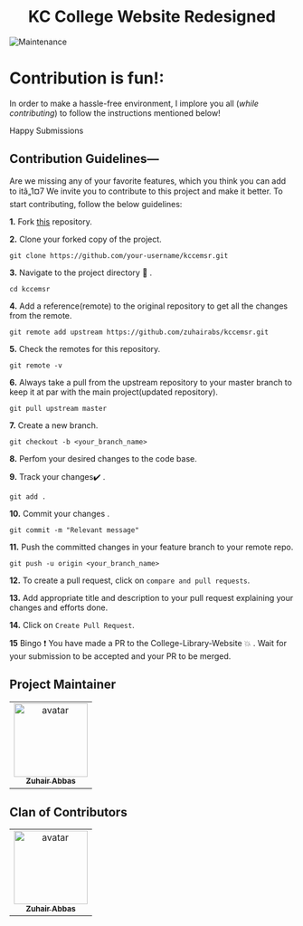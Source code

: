 <h1 align="center">KC College Website Redesigned</h1>


![Maintenance](https://img.shields.io/badge/Maintained%3F-yes-green.svg)

# Contribution is fun!:

In order to make a hassle-free environment, I implore you all (_while contributing_) to follow the instructions mentioned below!

Happy Submissions

## Contribution Guidelines—

Are we missing any of your favorite features, which you think you can add to itâ„1¤7 We invite you to contribute to this project and make it better. 
To start contributing, follow the below guidelines: 

**1.**  Fork [this](https://github.com/zuhairabs/kccemsr) repository.

**2.**  Clone your forked copy of the project.

```
git clone https://github.com/your-username/kccemsr.git
```

**3.** Navigate to the project directory :file_folder: .

```
cd kccemsr
```

**4.** Add a reference(remote) to the original repository to get all the changes from the remote.

```
git remote add upstream https://github.com/zuhairabs/kccemsr.git 
```

**5.** Check the remotes for this repository.

```
git remote -v
```

**6.** Always take a pull from the upstream repository to your master branch to keep it at par with the main project(updated repository).

```
git pull upstream master
```

**7.** Create a new branch.

```
git checkout -b <your_branch_name>
```

**8.** Perfom your desired changes to the code base.

**9.** Track your changes:heavy_check_mark: .

```
git add . 
```

**10.** Commit your changes .

```
git commit -m "Relevant message"
```

**11.** Push the committed changes in your feature branch to your remote repo.

```
git push -u origin <your_branch_name>
```

**12.** To create a pull request, click on `compare and pull requests`.

**13.** Add appropriate title and description to your pull request explaining your changes and efforts done.

**14.** Click on `Create Pull Request`.


**15** Bingo :exclamation: You have made a PR to the College-Library-Website :boom: . Wait for your submission to be accepted and your PR to be merged.


## Project Maintainer

<table>
  <tbody><tr>
    <td align="center"><a href="https://github.com/urvashi-code1255"><img alt="avatar" src="https://avatars.githubusercontent.com/u/41848715?v=4" width="130px;"><br><sub><b>
 Zuhair Abbas </b></sub></a><br><a href="" title="Developer"></a></td></a></td>
  </tr>
</tbody></table>

## Clan of Contributors

<table>
  <tbody><tr>
    <td align="center"><a href="https://github.com/urvashi-code1255"><img alt="avatar" src="https://avatars.githubusercontent.com/u/41848715?v=4" width="130px;"><br><sub><b>
 Zuhair Abbas </b></sub></a><br><a href="" title="Developer"></a></td></a></td>
  </tr>
</tbody></table>
